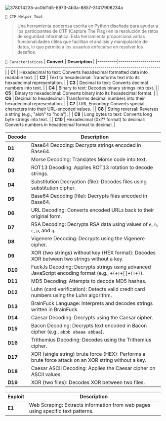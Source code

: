 ![378014235-ac0bf1d5-6973-4b3a-8857-31417908234a](https://github.com/user-attachments/assets/a1b76dd9-baf7-4d45-8f92-a254ea8919e3)

```🤖 CTF Helper Tool```
><p>Una herramienta poderosa escrita en Python diseñada para ayudar a los participantes de CTF (Capture The Flag) en la resolución de retos de seguridad informática. Esta herramienta proporciona varias funcionalidades útiles que facilitan el análisis y manipulación de datos, lo que permite a los usuarios enfocarse en resolver los desafíos.</p>

```📙 Caracteristicas```
| **Convert** | **Description**                                                                                   |
|----------|---------------------------------------------------------------------------------------------------|
| **C1**   | Hexadecimal to text: Converts hexadecimal formatted data into readable text.                     |
| **C2**   | Text to hexadecimal: Transforms text into its hexadecimal representation.                         |
| **C3**   | Decimal to text: Converts decimal numbers into text.                                            |
| **C4**   | Binary to text: Decodes binary strings into text.                                               |
| **C5**   | Binary to hexadecimal: Converts binary into its hexadecimal format.                              |
| **C6**   | Decimal to hexadecimal: Transforms decimal numbers into their hexadecimal representation.        |
| **C7**   | URL Encoding: Converts special characters into their URL-encoded values.                        |
| **C8**   | String reversal: Reverses a string (e.g., "aloh" to "hola").                                   |
| **C9**   | Long bytes to text: Converts long byte strings into text.                                       |
| **C10**  | Hexadecimal (0x?? format) to decimal: Converts numbers in hexadecimal format to decimal.        |

| **Decode** | **Description**                                                                                   |
|----------|---------------------------------------------------------------------------------------------------|
| **D1**   | Base64 Decoding: Decrypts strings encoded in Base64.                                            |
| **D2**   | Morse Decoding: Translates Morse code into text.                                                |
| **D3**   | ROT13 Decoding: Applies ROT13 rotation to decode strings.                                       |
| **D4**   | Substitution Decryption (file): Decodes files using substitution cipher.                        |
| **D5**   | Base64 Decoding (file): Decrypts files encoded in Base64.                                      |
| **D6**   | URL Decoding: Converts encoded URLs back to their original form.                                |
| **D7**   | RSA Decoding: Decrypts RSA data using values of `e`, `n`, `c`, `p`, and `q`.                   |
| **D8**   | Vigenere Decoding: Decrypts using the Vigenere cipher.                                         |
| **D9**   | XOR (two strings) without key (HEX format): Decodes XOR between two strings without a key.     |
| **D10**  | FuckJs Decoding: Decrypts strings using advanced JavaScript encoding format (e.g., `+(+!+[]+(!+)`). |
| **D11**  | MD5 Decoding: Attempts to decode MD5 hashes.                                                   |
| **D12**  | Luhn (card verification): Detects valid credit card numbers using the Luhn algorithm.          |
| **D13**  | BrainFuck Language: Interprets and decodes strings written in BrainFuck.                       |
| **D14**  | Caesar Decoding: Decrypts using the Caesar cipher.                                             |
| **D15**  | Bacon Decoding: Decrypts text encoded in Bacon cipher (e.g., `abbb abaaa abbaa`).              |
| **D16**  | Trithemius Decoding: Decodes using the Trithemius cipher.                                      |
| **D17**  | XOR (single string) brute force (HEX): Performs a brute force attack on an XOR string without a key. |
| **D18**  | Caesar ASCII Decoding: Applies the Caesar cipher on ASCII values.                               |
| **D19**  | XOR (two files): Decodes XOR between two files.                                                |

| **Exploit** | **Description**                                                                                   |
|----------|---------------------------------------------------------------------------------------------------|
| **E1**   | Web Scraping: Extracts information from web pages using specific text patterns.                 |
